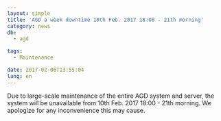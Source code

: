 ```yaml
---
layout: simple
title: 'AGD a week downtime 10th Feb. 2017 18:00 - 21th morning'
category: news
db:
  - agd

tags:
  - Maintenance

date: 2017-02-06T13:55:04
lang: en
---
```


<p>Due to large-scale maintenance of the entire AGD system and server, the system will be unavailable from 10th Feb. 2017 18:00 - 21th morning. We apologize for any inconvenience this may cause.</p>
